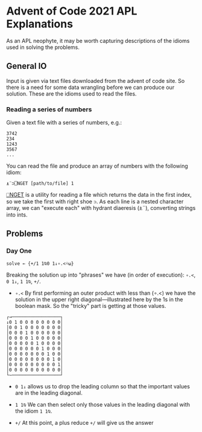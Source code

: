 # Advent of Code 2021 APL Explanations

As an APL neophyte, it may be worth capturing descriptions of the idioms used in
solving the problems.

## General IO

Input is given via text files downloaded from the advent of code site. So there
is a need for some data wrangling before we can produce our solution. These are
the idioms used to read the files.

### Reading a series of numbers

Given a text file with a series of numbers, e.g.:

```
3742
234
1243
3567
...
```

You can read the file and produce an array of numbers with the following idiom:

`⍎¨⊃⎕NGET [path/to/file] 1`

[⎕NGET](https://help.dyalog.com/17.0/Content/Language/System%20Functions/nget.htm) is a utility for reading a file which returns the data in the first index, so we take the first with right shoe `⊃`. As each line is a nested character array, we can "execute each" with hydrant diaeresis (⍎¨), converting strings into ints.

## Problems

### Day One

```apl
solve ← {+/1 1⍉0 1↓∘.<⍨⍵}
```

Breaking the solution up into "phrases" we have (in order of execution): `∘.<`, `0 1↓`, `1 1⍉`, `+/`.

- `∘.<`
By first performing an outer product with less than (∘.<) we have the solution
in the upper right diagonal—illustrated here by the 1s in the boolean mask. So
the "tricky" part is getting at those values.

```
┌→──────────────────┐
↓0 1 0 0 0 0 0 0 0 0│
│0 0 1 0 0 0 0 0 0 0│
│0 0 0 1 0 0 0 0 0 0│
│0 0 0 0 1 0 0 0 0 0│
│0 0 0 0 0 1 0 0 0 0│
│0 0 0 0 0 0 1 0 0 0│
│0 0 0 0 0 0 0 1 0 0│
│0 0 0 0 0 0 0 0 1 0│
│0 0 0 0 0 0 0 0 0 1│
│0 0 0 0 0 0 0 0 0 0│
└~──────────────────┘
```

- `0 1↓`
allows us to drop the leading column so that the important values are in
the leading diagonal.

- `1 1⍉`
We can then select only those values in the leading diagonal with the idiom `1 1⍉`.

- `+/`
At this point, a plus reduce `+/` will give us the answer
